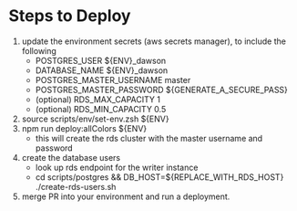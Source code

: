 

# Steps to Deploy

1. update the environment secrets (aws secrets manager), to include the following
    - POSTGRES_USER ${ENV}_dawson
    - DATABASE_NAME ${ENV}_dawson
    - POSTGRES_MASTER_USERNAME master
    - POSTGRES_MASTER_PASSWORD ${GENERATE_A_SECURE_PASS}
    - (optional) RDS_MAX_CAPACITY 1
    - (optional) RDS_MIN_CAPACITY 0.5
2. source scripts/env/set-env.zsh ${ENV}
3. npm run deploy:allColors ${ENV}
    - this will create the rds cluster with the master username and password
4. create the database users
    - look up rds endpoint for the writer instance
    - cd scripts/postgres && DB_HOST=${REPLACE_WITH_RDS_HOST} ./create-rds-users.sh
5. merge PR into your environment and run a deployment.
